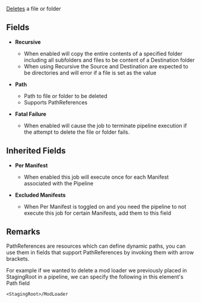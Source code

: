 [Deletes](assetlink://Packages/com.passivepicasso.thunderkit/Editor/Core/Pipelines/Jobs/Delete.cs) a file or folder

## Fields
* **Recursive**
  - When enabled will copy the entire contents of a specified folder including all subfolders and files to be content of a Destination folder
  - When using Recursive the Source and Destination are expected to be directories and will error if a file is set as the value
* **Path**
  - Path to file or folder to be deleted
  - Supports PathReferences

* **Fatal Failure**
  - When enabled will cause the job to terminate pipeline execution if the attempt to delete the file or folder fails.

## Inherited Fields
* **Per Manifest**
  - When enabled this job will execute once for each Manifest associated with the Pipeline

* **Excluded Manifests**
  - When Per Manifest is toggled on and you need the pipeline to not execute this job for certain Manifests, add them to this field

## Remarks

PathReferences are resources which can define dynamic paths, you can use them in fields that support PathReferences by invoking them with arrow brackets.

For example if we wanted to delete a mod loader we previously placed in StagingRoot in a pipeline, we can specify the following in this element's Path field

`<StagingRoot>/ModLoader`